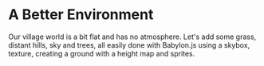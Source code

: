 # A Better Environment
Our village world is a bit flat and has no atmosphere. Let's add some grass, distant hills, sky and trees, all easily done with Babylon.js using a skybox, texture, creating a ground with a height map and sprites.